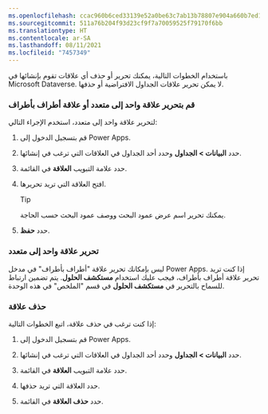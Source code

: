 ```yaml
---
ms.openlocfilehash: ccac960b6ced33139e52a0be63c7ab13b78807e904a660b7ed1ed1c589716e18
ms.sourcegitcommit: 511a76b204f93d23cf9f7a70059525f79170f6bb
ms.translationtype: HT
ms.contentlocale: ar-SA
ms.lasthandoff: 08/11/2021
ms.locfileid: "7457349"
---
```

باستخدام الخطوات التالية، يمكنك تحرير أو حذف أي علاقات تقوم بإنشائها في Microsoft Dataverse. لا يمكن تحرير علاقات الجداول الافتراضية أو حذفها.

### <a name="edit-a-one-to-many-or-many-to-one-relationship"></a>قم بتحرير علاقة واحد إلى متعدد أو علاقة أطراف بأطراف 

لتحرير علاقة واحد إلى متعدد، استخدم الإجراء التالي:

1.  قم بتسجيل الدخول إلى Power Apps.

2.  حدد **البيانات > الجداول** وحدد أحد الجداول في العلاقات التي ترغب في إنشائها.

3.  حدد علامة التبويب **العلاقة** في القائمة.

4.  افتح العلاقة التي تريد تحريرها.

    > [!TIP]
    > يمكنك تحرير اسم عرض عمود البحث ووصف عمود البحث حسب الحاجة.

5.  حدد **حفظ**.

### <a name="edit-a-many-to-many-relationship"></a>تحرير علاقة واحد إلى متعدد

ليس بإمكانك تحرير علاقة "أطراف بأطراف" في مدخل Power Apps. إذا كنت تريد تحرير علاقة أطراف بأطراف، فيجب عليك استخدام **مستكشف الحلول**. يتم تضمين ارتباط للسماح بالتحرير في **مستكشف الحلول** في قسم "الملخص" في هذه الوحدة.

### <a name="delete-a-relationship"></a>حذف علاقة 

إذا كنت ترغب في حذف علاقة، اتبع الخطوات التالية:

1.  قم بتسجيل الدخول إلى Power Apps.

2.  حدد **البيانات > الجداول** وحدد أحد الجداول في العلاقات التي ترغب في إنشائها.

3.  حدد علامة التبويب **العلاقة** في القائمة.

4.  حدد العلاقة التي تريد حذفها.

5.  حدد **حذف العلاقة** في القائمة.
